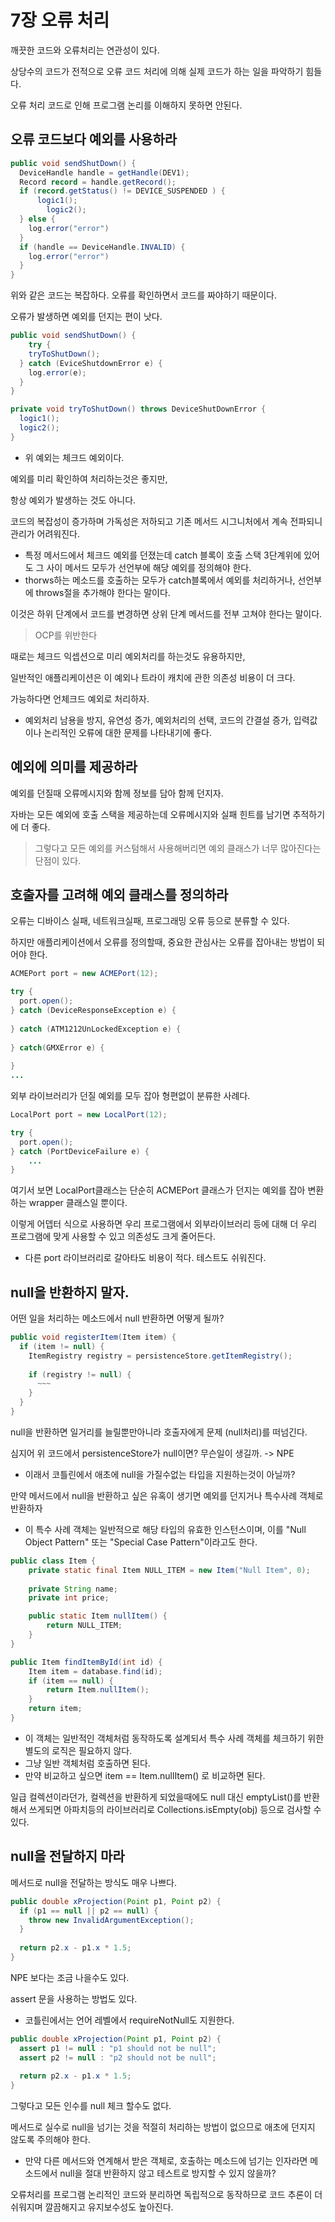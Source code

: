 # 7장 오류 처리

깨끗한 코드와 오류처리는 연관성이 있다.

상당수의 코드가 전적으로 오류 코드 처리에 의해 실제 코드가 하는 일을 파악하기 힘들다. 

오류 처리 코드로 인해 프로그램 논리를 이해하지 못하면 안된다.

## 오류 코드보다 예외를 사용하라

```java
public void sendShutDown() {
  DeviceHandle handle = getHandle(DEV1);
  Record record = handle.getRecord();
  if (record.getStatus() != DEVICE_SUSPENDED ) {
      logic1();
  		logic2();
  } else {
    log.error("error")
  }
  if (handle == DeviceHandle.INVALID) {
    log.error("error")  
  }
}
```

위와 같은 코드는 복잡하다. 오류를 확인하면서 코드를 짜야하기 때문이다.

오류가 발생하면 예외를 던지는 편이 낫다. 

```java
public void sendShutDown() {
	try {
    tryToShutDown();
  } catch (EviceShutdownError e) {
    log.error(e);
  }
}

private void tryToShutDown() throws DeviceShutDownError {
  logic1();
  logic2();
}
```

* 위 예외는 체크드 예외이다. 

예외를 미리 확인하여 처리하는것은 좋지만, 

항상 예외가 발생하는 것도 아니다.

코드의 복잡성이 증가하며 가독성은 저하되고 기존 메서드 시그니처에서 계속 전파되니 관리가 어려워진다. 

* 특정 메서드에서 체크드 예외를 던졌는데 catch 블록이 호출 스택 3단계위에 있어도 그 사이 메서드 모두가 선언부에 해당 예외를 정의해야 한다.
* thorws하는 메소드를 호출하는 모두가 catch블록에서 예외를 처리하거나, 선언부에 throws절을 추가해야 한다는 말이다. 

이것은 하위 단계에서 코드를 변경하면 상위 단계 메서드를 전부 고쳐야 한다는 말이다. 

>  OCP를 위반한다

때로는 체크드 익셉션으로 미리 예외처리를 하는것도 유용하지만,

일반적인 애플리케이션은 이 예외나 트라이 캐치에 관한 의존성 비용이 더 크다.

가능하다면 언체크드 예외로 처리하자. 

* 예외처리 남용을 방지, 유연성 증가, 예외처리의 선택, 코드의 간결설 증가, 입력값이나 논리적인 오류에 대한 문제를 나타내기에 좋다. 

## 예외에 의미를 제공하라

예외를 던질때 오류메시지와 함께 정보를 담아 함께 던지자.

자바는 모든 예외에 호출 스택을 제공하는데 오류메시지와 실패 힌트를 남기면 추적하기에 더 좋다.

> 그렇다고 모든 예외를 커스텀해서 사용해버리면 예외 클래스가 너무 많아진다는 단점이 있다.

## 호출자를 고려해 예외 클래스를 정의하라

오류는 디바이스 실패, 네트워크실패, 프로그래밍 오류 등으로 분류할 수 있다.

하지만 애플리케이션에서 오류를 정의할때, 중요한 관심사는 오류를 잡아내는 방법이 되어야 한다. 

```java
ACMEPort port = new ACMEPort(12);

try {
  port.open();
} catch (DeviceResponseException e) {
  
} catch (ATM1212UnLockedException e) {
  
} catch(GMXError e) {
  
}
...
```

외부 라이브러리가 던질 예외를 모두 잡아 형편없이 분류한 사례다.

```java
LocalPort port = new LocalPort(12);

try {
  port.open();
} catch (PortDeviceFailure e) {
	...
}
```

여기서 보면 LocalPort클래스는 단순히 ACMEPort 클래스가 던지는 예외를 잡아 변환하는 wrapper 클래스일 뿐이다.

이렇게 어뎁터 식으로 사용하면 우리 프로그램에서 외부라이브러리 등에 대해 더 우리 프로그램에 맞게 사용할 수 있고 의존성도 크게 줄어든다.

* 다른 port 라이브러리로 갈아타도 비용이 적다. 테스트도 쉬워진다. 

## null을 반환하지 말자.

어떤 일을 처리하는 메소드에서 null 반환하면 어떻게 될까?

```java
public void registerItem(Item item) {
  if (item != null) {
    ItemRegistry registry = persistenceStore.getItemRegistry();
    
    if (registry != null) {
      ~~~
    }
  }
}
```

null을 반환하면 일거리를 늘릴뿐만아니라 호출자에게 문제 (null처리)를 떠넘긴다.

심지어 위 코드에서 persistenceStore가 null이면? 무슨일이 생길까. -> NPE

* 이래서 코틀린에서 애초에 null을 가질수없는 타입을 지원하는것이 아닐까? 

만약 메서드에서 null을 반환하고 싶은 유혹이 생기면 예외를 던지거나 특수사례 객체로 반환하자

* 이 특수 사례 객체는 일반적으로 해당 타입의 유효한 인스턴스이며, 이를 "Null Object Pattern" 또는 "Special Case Pattern"이라고도 한다.

```java
public class Item {
    private static final Item NULL_ITEM = new Item("Null Item", 0);
    
    private String name;
    private int price;

    public static Item nullItem() {
        return NULL_ITEM;
    }
}

public Item findItemById(int id) {
    Item item = database.find(id);
    if (item == null) {
        return Item.nullItem();
    }
    return item;
}
```

* 이 객체는 일반적인 객체처럼 동작하도록 설계되서 특수 사례 객체를 체크하기 위한 별도의 로직은 필요하지 않다. 
* 그냥 일반 객체처럼 호출하면 된다. 
* 만약 비교하고 싶으면 item == Item.nullItem() 로 비교하면 된다.

일급 컬렉션이라던가, 컬렉션을 반환하게 되었을때에도 null 대신  emptyList()를 반환해서 쓰게되면 아파치등의 라이브러리로 Collections.isEmpty(obj) 등으로 검사할 수 있다. 

## null을 전달하지 마라

메서드로 null을 전달하는 방식도 매우 나쁘다.

```java
public double xProjection(Point p1, Point p2) {
  if (p1 == null || p2 == null) {
    throw new InvalidArgumentException();
  }
  
  return p2.x - p1.x * 1.5;
}
```

NPE 보다는 조금 나을수도 있다.

assert 문을 사용하는 방법도 있다.

* 코틀린에서는 언어 레벨에서 requireNotNull도 지원한다.

```java
public double xProjection(Point p1, Point p2) {
  assert p1 != null : "p1 should not be null";
  assert p2 != null : "p2 should not be null";
  
  return p2.x - p1.x * 1.5;
}
```

그렇다고 모든 인수를 null 체크 할수도 없다. 

메서드로 실수로 null을 넘기는 것을 적절히 처리하는 방법이 없으므로 애초에 던지지 않도록 주의해야 한다. 

* 만약 다른 메서드와 연계해서 받은 객체로,  호출하는 메소드에 넘기는  인자라면 메소드에서 null을 절대 반환하지 않고 테스트로 방지할 수 있지 않을까? 



오류처리를 프로그램 논리적인 코드와 분리하면 독립적으로 동작하므로 코드 추론이 더쉬워지며 깔끔해지고 유지보수성도 높아진다. 

